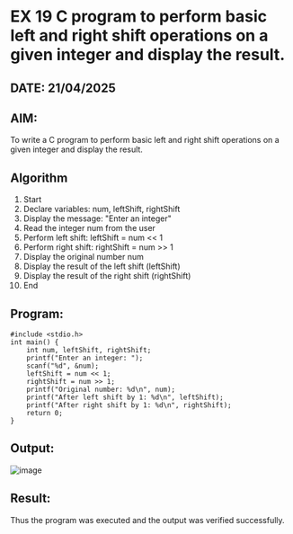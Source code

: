 # EX 19 C program to perform basic left and right shift operations on a given integer and display the result.
## DATE: 21/04/2025 
## AIM:
To write a C program to perform basic left and right shift operations on a given integer and display the result.

## Algorithm
1. Start
2. Declare variables: num, leftShift, rightShift
3. Display the message: "Enter an integer"
4. Read the integer num from the user
5. Perform left shift: leftShift = num << 1
6. Perform right shift: rightShift = num >> 1
7. Display the original number num
8. Display the result of the left shift (leftShift)
9. Display the result of the right shift (rightShift)
10. End

## Program:
```
#include <stdio.h>
int main() {
    int num, leftShift, rightShift;
    printf("Enter an integer: ");
    scanf("%d", &num);
    leftShift = num << 1;
    rightShift = num >> 1;
    printf("Original number: %d\n", num);
    printf("After left shift by 1: %d\n", leftShift);
    printf("After right shift by 1: %d\n", rightShift);
    return 0;
}
```

## Output:
![image](https://github.com/user-attachments/assets/d6d0c9fa-f465-4326-be48-0c83b951ad88)


## Result:
Thus the program was executed and the output was verified successfully.
